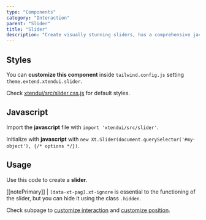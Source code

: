 ```yaml
---
type: "Components"
category: "Interaction"
parent: "Slider"
title: "Slider"
description: "Create visually stunning sliders, has a comprehensive javascript api."
---
```


## Styles

You can **customize this component** inside `tailwind.config.js` setting `theme.extend.xtendui.slider`.

Check [xtendui/src/slider.css.js](https://github.com/minimit/xtendui/blob/beta/src/slider.css.js) for default styles.

## Javascript

Import the **javascript** file with `import 'xtendui/src/slider'`.

Initialize with **javascript** with `new Xt.Slider(document.querySelector('#my-object'), {/* options */})`.

## Usage

Use this code to create a **slider**.

[[notePrimary]]
| `[data-xt-pag].xt-ignore` is essential to the functioning of the slider, but you can hide it using the class `.hidden`.

<demo>
  <demoinline src="demos/components/slider/usage">
  </demoinline>
</demo>

Check subpage to [customize interaction](/components/slider/interaction) and [customize position](/components/slider/position).
